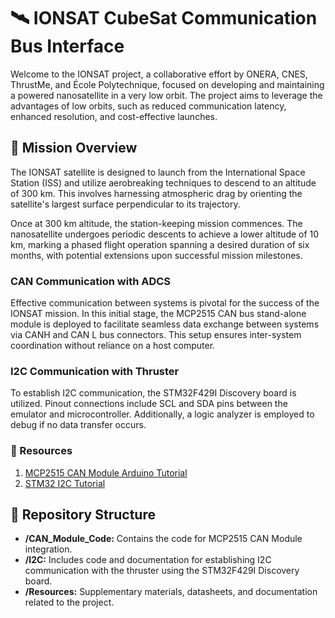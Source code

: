 
# 🛰️ IONSAT CubeSat Communication Bus Interface


Welcome to the IONSAT project, a collaborative effort by ONERA, CNES, ThrustMe, and École Polytechnique, focused on developing and maintaining a powered nanosatellite in a very low orbit. The project aims to leverage the advantages of low orbits, such as reduced communication latency, enhanced resolution, and cost-effective launches.

## 🌌 Mission Overview
The IONSAT satellite is designed to launch from the International Space Station (ISS) and utilize aerobreaking techniques to descend to an altitude of 300 km. This involves harnessing atmospheric drag by orienting the satellite's largest surface perpendicular to its trajectory.

Once at 300 km altitude, the station-keeping mission commences. The nanosatellite undergoes periodic descents to achieve a lower altitude of 10 km, marking a phased flight operation spanning a desired duration of six months, with potential extensions upon successful mission milestones.

###  CAN Communication with ADCS
Effective communication between systems is pivotal for the success of the IONSAT mission. In this initial stage, the MCP2515 CAN bus stand-alone module is deployed to facilitate seamless data exchange between systems via CANH and CAN L bus connectors. This setup ensures inter-system coordination without reliance on a host computer.

### I2C Communication with Thruster
To establish I2C communication, the STM32F429I Discovery board is utilized. Pinout connections include SCL and SDA pins between the emulator and microcontroller. Additionally, a logic analyzer is employed to debug if no data transfer occurs.

### 🔗 Resources
1. [MCP2515 CAN Module Arduino Tutorial](https://lastminuteengineers.com/mcp2515-can-module-arduino-tutorial/)
2. [STM32 I2C Tutorial](https://deepbluembedded.com/stm32-i2c-tutorial-hal-examples-slave-dma/)

## 📁 Repository Structure
- **/CAN_Module_Code:** Contains the code for MCP2515 CAN Module integration.
- **/I2C:** Includes code and documentation for establishing I2C communication with the thruster using the STM32F429I Discovery board.
- **/Resources:** Supplementary materials, datasheets, and documentation related to the project.

